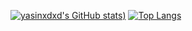 [![yasinxdxd's GitHub stats](https://github-readme-stats.vercel.app/api?username=yasinxdxd&show_icons=true&theme=gruvbox))](https://github.com/anuraghazra/github-readme-stats)
[![Top Langs](https://github-readme-stats.vercel.app/api/top-langs/?username=yasinxdxd&layout=compact&exclude_repo=NNCars)](https://github.com/anuraghazra/github-readme-stats)

<!--
**yasinxdxd/yasinxdxd** is a ✨ _special_ ✨ repository because its `README.md` (this file) appears on your GitHub profile.

Here are some ideas to get you started:

- 🔭 I’m currently working on ...
- 🌱 I’m currently learning ...
- 👯 I’m looking to collaborate on ...
- 🤔 I’m looking for help with ...
- 💬 Ask me about ...
- 📫 How to reach me: ...
- 😄 Pronouns: ...
- ⚡ Fun fact: ...
-->
